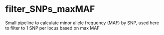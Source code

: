 # filter_SNPs_maxMAF
Small pipeline to calculate minor allele frequency (MAF) by SNP, used here to filter to 1 SNP per locus based on max MAF
